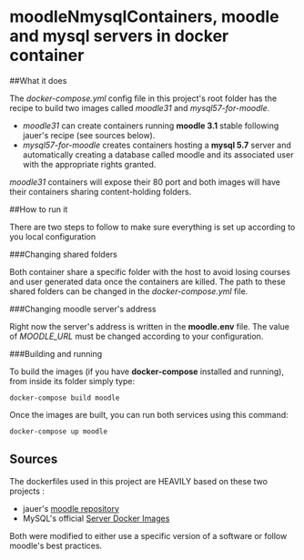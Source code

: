 # moodleNmysqlContainers, moodle and mysql servers in docker container

##What it does

The *docker-compose.yml* config file in this project's root folder has the recipe to build two images called *moodle31* and *mysql57-for-moodle*.
- *moodle31* can create containers running **moodle 3.1** stable following jauer's recipe (see sources below).
- *mysql57-for-moodle* creates containers hosting a **mysql 5.7** server and automatically creating a database called moodle and its associated user with the appropriate rights granted.

*moodle31* containers will expose their 80 port and both images will have their containers sharing content-holding folders.


##How to run it

There are two steps to follow to make sure everything is set up according to you local configuration

###Changing shared folders

Both container share a specific folder with the host to avoid losing courses and user generated data once the containers are killed.
The path to these shared folders can be changed in the *docker-compose.yml* file.


###Changing moodle server's address

Right now the server's address is written in the **moodle.env** file. The value of *MOODLE_URL* must be changed according to your configuration.

###Building and running

To build the images (if you have **docker-compose** installed and running), from inside its folder simply type:
```
docker-compose build moodle
```

Once the images are built, you can run both services using this command:
```
docker-compose up moodle
```

## Sources

The dockerfiles used in this project are HEAVILY based on these two projects :

* jauer's [moodle repository](https://hub.docker.com/r/jauer/moodle/)
* MySQL's official [Server Docker Images](https://github.com/mysql/mysql-docker)

Both were modified to either use a specific version of a software or follow moodle's best practices.
